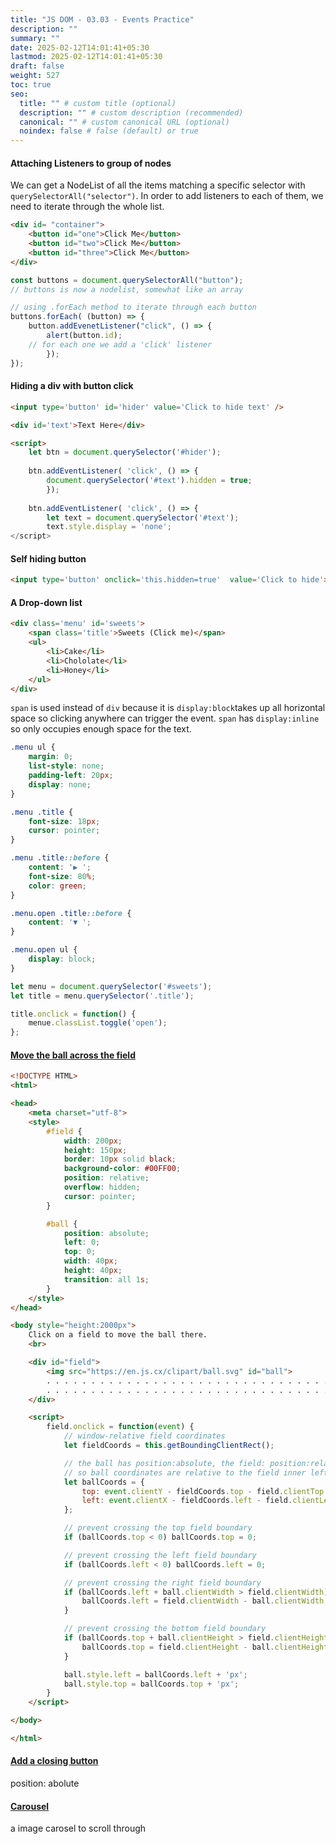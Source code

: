 ```yaml
---
title: "JS DOM - 03.03 - Events Practice"
description: ""
summary: ""
date: 2025-02-12T14:01:41+05:30
lastmod: 2025-02-12T14:01:41+05:30
draft: false
weight: 527
toc: true
seo:
  title: "" # custom title (optional)
  description: "" # custom description (recommended)
  canonical: "" # custom canonical URL (optional)
  noindex: false # false (default) or true
---
```




#### Attaching Listeners to group of nodes

We can get a NodeList of all the items matching a specific selector with `querySelectorAll("selector")`.
In order to add listeners to each of them, we need to iterate through the whole list.

```html
<div id= "container">
	<button id="one">Click Me</button>
	<button id="two">Click Me</button>
	<button id="three">Click Me</button>
</div>
```
```js
const buttons = document.querySelectorAll("button");
// buttons is now a nodelist, somewhat like an array

// using .forEach method to iterate through each button 
buttons.forEach( (button) => {
	button.addEvenetListener("click", () => {
		alert(button.id);
	// for each one we add a 'click' listener
		});
});
```



#### Hiding a div with button click
```html
<input type='button' id='hider' value='Click to hide text' />

<div id='text'>Text Here</div>

<script>
	let btn = document.querySelector('#hider');
	
	btn.addEventListener( 'click', () => {
		document.querySelector('#text').hidden = true;
		});
		
	btn.addEventListener( 'click', () => {
		let text = document.querySelector('#text');
		text.style.display = 'none';
</script>
```

#### Self hiding button
```html
<input type='button' onclick='this.hidden=true'  value='Click to hide'>
```



#### A Drop-down list

```html
<div class='menu' id='sweets'>
	<span class='title'>Sweets (Click me)</span>
	<ul>
		<li>Cake</li>
		<li>Chololate</li>
		<li>Honey</li>
	</ul>
</div>
```
`span` is used instead of `div` because it is `display:block`takes up all horizontal space so clicking anywhere can trigger the event.
`span` has `display:inline` so only occupies enough space for the text.
```css
.menu ul {
	margin: 0;
	list-style: none;
	padding-left: 20px;
	display: none;
}

.menu .title {
	font-size: 18px;
	cursor: pointer;
}

.menu .title::before {
	content: '▶ ';
	font-size: 80%;
	color: green;
}

.menu.open .title::before {
	content: '▼ ';
}

.menu.open ul {
	display: block;
}
```

```js
let menu = document.querySelector('#sweets');
let title = menu.querySelector('.title');

title.onclick = function() {
	menue.classList.toggle('open');
};
```




#### [Move the ball across the field](https://javascript.info/introduction-browser-events#move-the-ball-across-the-field)

```html
<!DOCTYPE HTML>
<html>

<head>
    <meta charset="utf-8">
    <style>
        #field {
            width: 200px;
            height: 150px;
            border: 10px solid black;
            background-color: #00FF00;
            position: relative;
            overflow: hidden;
            cursor: pointer;
        }

        #ball {
            position: absolute;
            left: 0;
            top: 0;
            width: 40px;
            height: 40px;
            transition: all 1s;
        }
    </style>
</head>

<body style="height:2000px">
    Click on a field to move the ball there.
    <br>

    <div id="field">
        <img src="https://en.js.cx/clipart/ball.svg" id="ball">
        . . . . . . . . . . . . . . . . . . . . . . . . . . . . . . . . . . . . . . . . . . . . . . . . . . . . . . . . . . . . . . . . . . . . . . . . . . . . . . . . . . . . . . . . . . . . . . . . . .
        . . . . . . . . . . . . . . . . . . . . . . . . . . . . . . . . . . . . . . . . . . . . . . . . . . . . . . . . . . . . . . . . . . . . . . . . . . . . . . . . . . . . . . . . . . . . . . . . . . . . . . . . . . . . . . . . . . . . . .
    </div>

    <script>
        field.onclick = function(event) {
            // window-relative field coordinates
            let fieldCoords = this.getBoundingClientRect();

            // the ball has position:absolute, the field: position:relative
            // so ball coordinates are relative to the field inner left-upper corner
            let ballCoords = {
                top: event.clientY - fieldCoords.top - field.clientTop - ball.clientHeight / 2,
                left: event.clientX - fieldCoords.left - field.clientLeft - ball.clientWidth / 2
            };

            // prevent crossing the top field boundary
            if (ballCoords.top < 0) ballCoords.top = 0;

            // prevent crossing the left field boundary
            if (ballCoords.left < 0) ballCoords.left = 0;

            // prevent crossing the right field boundary
            if (ballCoords.left + ball.clientWidth > field.clientWidth) {
                ballCoords.left = field.clientWidth - ball.clientWidth;
            }

            // prevent crossing the bottom field boundary
            if (ballCoords.top + ball.clientHeight > field.clientHeight) {
                ballCoords.top = field.clientHeight - ball.clientHeight;
            }

            ball.style.left = ballCoords.left + 'px';
            ball.style.top = ballCoords.top + 'px';
        }
    </script>

</body>

</html>

```

#### [Add a closing button](https://javascript.info/introduction-browser-events#add-a-closing-button)

position: abolute

#### [Carousel](https://javascript.info/introduction-browser-events#carousel)
a image carosel to scroll through
